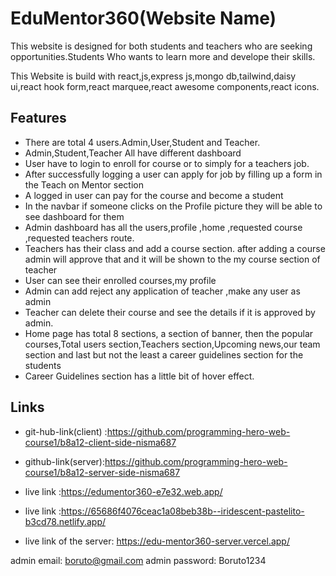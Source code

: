
# EduMentor360(Website Name)

This website is designed for both students and teachers who are seeking opportunities.Students Who wants to learn more and develope their skills.

This Website is build with react,js,express js,mongo db,tailwind,daisy ui,react hook form,react marquee,react awesome components,react icons. 


## Features

- There are total 4 users.Admin,User,Student and Teacher.
- Admin,Student,Teacher All have different dashboard
- User have to login to enroll for course or to simply for a teachers job.
- After successfully logging a user can apply for job by filling up a form in the Teach on Mentor section
- A logged in user can pay for the course and become a student
- In the navbar if someone clicks on the Profile picture they will be able to see dashboard for them
- Admin dashboard has all the users,profile ,home ,requested course ,requested teachers route.
- Teachers has their class and add a course section. after adding a course admin will approve that and it will be shown to the my course section of teacher
- User can see their enrolled courses,my profile
- Admin can add reject any application of teacher ,make any user as admin 
- Teacher can delete their course and see the details if it is approved by admin.
- Home page has total 8 sections, a section of banner,
then the popular courses,Total users section,Teachers section,Upcoming news,our team section and last but not the least a career guidelines section for the students
- Career Guidelines section has a little bit of hover effect.




## Links

- git-hub-link(client) :https://github.com/programming-hero-web-course1/b8a12-client-side-nisma687

- github-link(server):https://github.com/programming-hero-web-course1/b8a12-server-side-nisma687


- live link :https://edumentor360-e7e32.web.app/
- live link :https://65686f4076ceac1a08beb38b--iridescent-pastelito-b3cd78.netlify.app/


- live link of the server: https://edu-mentor360-server.vercel.app/


admin email: boruto@gmail.com
admin password: Boruto1234